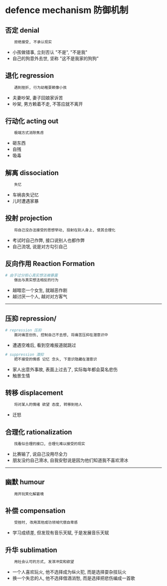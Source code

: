 # defence mechanism 防御机制

## 否定 denial

```bash
    拒绝接受, 不承认现实
```

- 小孩做错事, 立刻否认 "不是", "不是我"
- 自己的狗意外去世, 坚称 "这不是我家的狗狗"

## 退化 regression

```bash
    遇到挫折, 行为幼稚耍赖像小孩
```

- 夫妻吵架, 妻子回娘家诉苦
- 吵架, 男方赖着不走, 不答应就不离开

## 行动化 acting out

```bash
    极端方式消除焦虑
```

- 砸东西
- 自残
- 吸毒

## 解离 dissociation

```bash
    失忆
```

- 车祸丧失记忆
- 儿时遭遇家暴

## 投射 projection

```bash
    将自己没办法接受的思想举动, 投射在别人身上, 使其合理化
```

- 考试时自己作弊, 接口说别人也都作弊
- 自己流氓, 说是对方勾引自己

## 反向作用 Reaction Formation

```bash
# 由于过分担心真实想法被暴露
    做出与真实想法相反的行为
```

- 越暗恋一个女生, 就越恶作剧
- 越讨厌一个人, 越对对方客气

---

## 压抑 repression/

```bash
# repression 压抑
    面对痛苦创伤, 控制自己不去想, 将痛苦压抑在潜意识中
```

- 遭遇空难后, 看到空难报道就跳过

```bash
# suppression 潜抑
    把不接受的情感 记忆 念头, 下意识隐藏在潜意识
```

- 家人出意外事故, 表面上过去了, 实际每年都会莫名悲伤
- 触景生情

## 转移 displacement

```bash
    将对某人的情绪 欲望 态度, 转移到他人
```

- 迁怒

## 合理化 rationalization

```bash
    找看似合理的接口, 合理化难以接受的现实
```

- 比赛输了, 说自己没用尽全力
- 朋友没约自己滑冰, 自我安慰说是因为他们知道我不喜欢滑冰

---

## 幽默 humour

```bash
    用开玩笑化解窘境
```

## 补偿 compensation

```bash
    受挫时, 改用其他成功领域代偿自卑感
```

- 学习成绩差, 但发现有音乐天赋, 于是发展音乐天赋

## 升华 sublimation

```bash
    用社会认可的方式, 发泄冲突和欲望
```

- 一个人喜欢玩火, 他不选择成为纵火犯, 而是选择耍杂技玩火
- 换一个失恋的人, 他不选择借酒消愁, 而是选择把悲伤编成一首歌